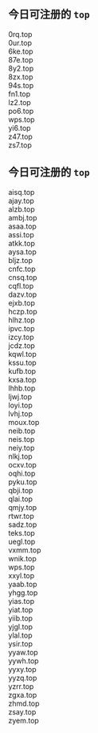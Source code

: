 
## 今日可注册的 `top`
>
0rq.top   
0ur.top   
6ke.top   
87e.top   
8y2.top   
8zx.top   
94s.top   
fn1.top   
lz2.top   
po6.top   
wps.top   
yi6.top   
z47.top   
zs7.top   


## 今日可注册的 `top`
>
aisq.top   
ajay.top   
alzb.top   
ambj.top   
asaa.top   
assi.top   
atkk.top   
aysa.top   
bljz.top   
cnfc.top   
cnsq.top   
cqfl.top   
dazv.top   
ejxb.top   
hczp.top   
hlhz.top   
ipvc.top   
izcy.top   
jcdz.top   
kqwl.top   
kssu.top   
kufb.top   
kxsa.top   
lhhb.top   
ljwj.top   
loyi.top   
lvhj.top   
moux.top   
neib.top   
neis.top   
neiy.top   
nlkj.top   
ocxv.top   
oqhi.top   
pyku.top   
qbji.top   
qlai.top   
qmjy.top   
rtwr.top   
sadz.top   
teks.top   
uegl.top   
vxmm.top   
wnik.top   
wps.top   
xxyl.top   
yaab.top   
yhgg.top   
yias.top   
yiat.top   
yiib.top   
yjgl.top   
ylal.top   
ysir.top   
yyaw.top   
yywh.top   
yyxy.top   
yyzq.top   
yzrr.top   
zgxa.top   
zhmd.top   
zsay.top   
zyem.top   

